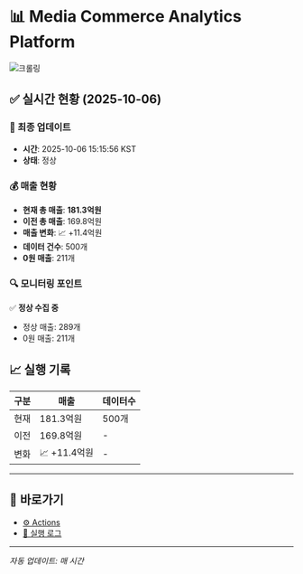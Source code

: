 # 📊 Media Commerce Analytics Platform

![크롤링](https://img.shields.io/badge/크롤링-정상-green)

## ✅ 실시간 현황 (2025-10-06)

### 📍 최종 업데이트
- **시간**: 2025-10-06 15:15:56 KST
- **상태**: 정상

### 💰 매출 현황
- **현재 총 매출**: **181.3억원**
- **이전 총 매출**: 169.8억원
- **매출 변화**: 📈 +11.4억원
- **데이터 건수**: 500개
- **0원 매출**: 211개

### 🔍 모니터링 포인트

✅ **정상 수집 중**
- 정상 매출: 289개
- 0원 매출: 211개


## 📈 실행 기록

| 구분 | 매출 | 데이터수 |
|------|------|----------|
| 현재 | 181.3억원 | 500개 |
| 이전 | 169.8억원 | - |
| 변화 | 📈 +11.4억원 | - |

---

## 🔗 바로가기

- [⚙️ Actions](../../actions)
- [📝 실행 로그](../../actions/workflows/daily_scraping.yml)

---

*자동 업데이트: 매 시간*
